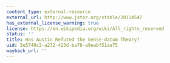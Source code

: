 ```yaml
---
content_type: external-resource
external_url: http://www.jstor.org/stable/20114547
has_external_license_warning: true
license: https://en.wikipedia.org/wiki/All_rights_reserved
status: ''
title: Has Austin Refuted the Sense-datum Theory?
uid: 5e5749c2-a272-423d-ba78-a9eabf51aa75
wayback_url: ''
---
```

